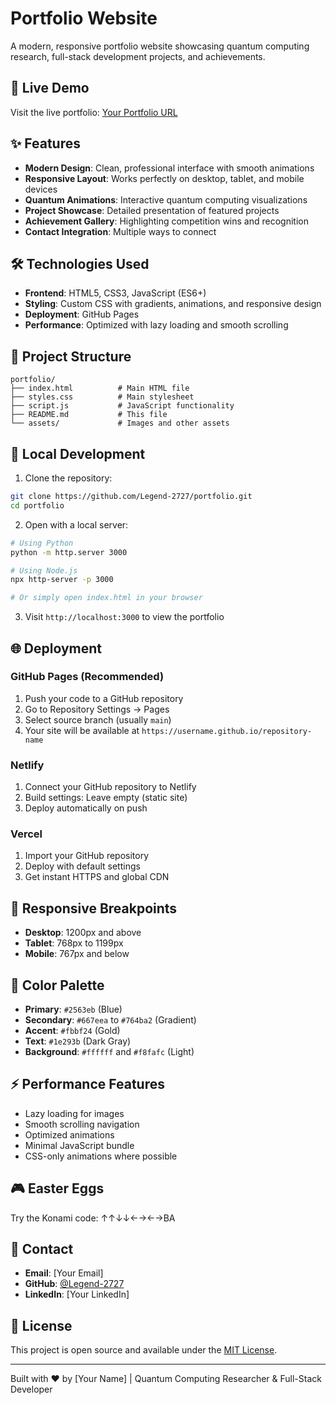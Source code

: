 # Portfolio Website

A modern, responsive portfolio website showcasing quantum computing research, full-stack development projects, and achievements.

## 🚀 Live Demo

Visit the live portfolio: [Your Portfolio URL](https://legend-2727.github.io/portfolio)

## ✨ Features

- **Modern Design**: Clean, professional interface with smooth animations
- **Responsive Layout**: Works perfectly on desktop, tablet, and mobile devices
- **Quantum Animations**: Interactive quantum computing visualizations
- **Project Showcase**: Detailed presentation of featured projects
- **Achievement Gallery**: Highlighting competition wins and recognition
- **Contact Integration**: Multiple ways to connect

## 🛠️ Technologies Used

- **Frontend**: HTML5, CSS3, JavaScript (ES6+)
- **Styling**: Custom CSS with gradients, animations, and responsive design
- **Deployment**: GitHub Pages
- **Performance**: Optimized with lazy loading and smooth scrolling

## 📁 Project Structure

```
portfolio/
├── index.html          # Main HTML file
├── styles.css          # Main stylesheet
├── script.js           # JavaScript functionality
├── README.md           # This file
└── assets/             # Images and other assets
```

## 🔧 Local Development

1. Clone the repository:
```bash
git clone https://github.com/Legend-2727/portfolio.git
cd portfolio
```

2. Open with a local server:
```bash
# Using Python
python -m http.server 3000

# Using Node.js
npx http-server -p 3000

# Or simply open index.html in your browser
```

3. Visit `http://localhost:3000` to view the portfolio

## 🌐 Deployment

### GitHub Pages (Recommended)

1. Push your code to a GitHub repository
2. Go to Repository Settings → Pages
3. Select source branch (usually `main`)
4. Your site will be available at `https://username.github.io/repository-name`

### Netlify

1. Connect your GitHub repository to Netlify
2. Build settings: Leave empty (static site)
3. Deploy automatically on push

### Vercel

1. Import your GitHub repository
2. Deploy with default settings
3. Get instant HTTPS and global CDN

## 📱 Responsive Breakpoints

- **Desktop**: 1200px and above
- **Tablet**: 768px to 1199px
- **Mobile**: 767px and below

## 🎨 Color Palette

- **Primary**: `#2563eb` (Blue)
- **Secondary**: `#667eea` to `#764ba2` (Gradient)
- **Accent**: `#fbbf24` (Gold)
- **Text**: `#1e293b` (Dark Gray)
- **Background**: `#ffffff` and `#f8fafc` (Light)

## ⚡ Performance Features

- Lazy loading for images
- Smooth scrolling navigation
- Optimized animations
- Minimal JavaScript bundle
- CSS-only animations where possible

## 🎮 Easter Eggs

Try the Konami code: ↑↑↓↓←→←→BA

## 📧 Contact

- **Email**: [Your Email]
- **GitHub**: [@Legend-2727](https://github.com/Legend-2727)
- **LinkedIn**: [Your LinkedIn]

## 📄 License

This project is open source and available under the [MIT License](LICENSE).

---

Built with ❤️ by [Your Name] | Quantum Computing Researcher & Full-Stack Developer
